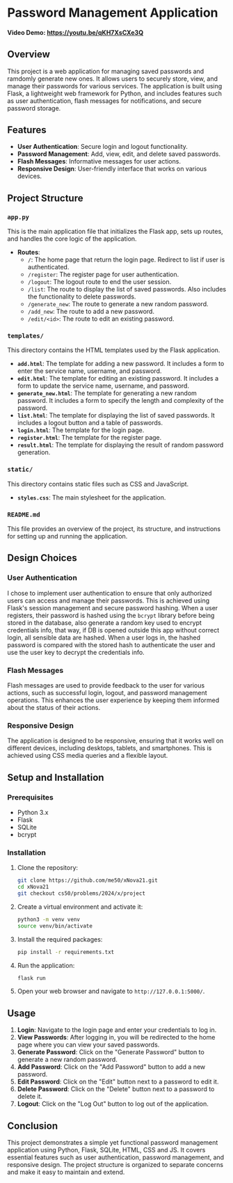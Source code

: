 # Password Management Application

#### Video Demo: <https://youtu.be/qKH7XsCXe3Q>

## Overview

This project is a web application for managing saved passwords and ramdomly generate new ones. It allows users to securely store, view, and manage their passwords for various services. The application is built using Flask, a lightweight web framework for Python, and includes features such as user authentication, flash messages for notifications, and secure password storage.

## Features

- **User Authentication**: Secure login and logout functionality.
- **Password Management**: Add, view, edit, and delete saved passwords.
- **Flash Messages**: Informative messages for user actions.
- **Responsive Design**: User-friendly interface that works on various devices.

## Project Structure

### `app.py`

This is the main application file that initializes the Flask app, sets up routes, and handles the core logic of the application.

- **Routes**:
  - `/`: The home page that return the login page. Redirect to list if user is authenticated.
  - `/register`: The register page for user authentication.
  - `/logout`: The logout route to end the user session.
  - `/list`: The route to display the list of saved passwords. Also includes the functionality to delete passwords.
  - `/generate_new`: The route to generate a new random password.
  - `/add_new`: The route to add a new password.
  - `/edit/<id>`: The route to edit an existing password.

### `templates/`

This directory contains the HTML templates used by the Flask application.

- **`add.html`**: The template for adding a new password. It includes a form to enter the service name, username, and password.
- **`edit.html`**: The template for editing an existing password. It includes a form to update the service name, username, and password.
- **`generate_new.html`**: The template for generating a new random password. It includes a form to specify the length and complexity of the password.
- **`list.html`**: The template for displaying the list of saved passwords. It includes a logout button and a table of passwords.
- **`login.html`**: The template for the login page.
- **`register.html`**: The template for the register page.
- **`result.html`**: The template for displaying the result of random password generation.

### `static/`

This directory contains static files such as CSS and JavaScript.

- **`styles.css`**: The main stylesheet for the application.

### `README.md`

This file provides an overview of the project, its structure, and instructions for setting up and running the application.

## Design Choices

### User Authentication

I chose to implement user authentication to ensure that only authorized users can access and manage their passwords. This is achieved using Flask's session management and secure password hashing.
When a user registers, their password is hashed using the `bcrypt` library before being stored in the database, also generate a random key used to encrypt credentials info, that way, if DB is opened outside this app without correct login, all sensible data are hashed. When a user logs in, the hashed password is compared with the stored hash to authenticate the user and use the user key to decrypt the credentials info.

### Flash Messages

Flash messages are used to provide feedback to the user for various actions, such as successful login, logout, and password management operations. This enhances the user experience by keeping them informed about the status of their actions.

### Responsive Design

The application is designed to be responsive, ensuring that it works well on different devices, including desktops, tablets, and smartphones. This is achieved using CSS media queries and a flexible layout.

## Setup and Installation

### Prerequisites

- Python 3.x
- Flask
- SQLite
- bcrypt

### Installation

1. Clone the repository:

   ```bash
   git clone https://github.com/me50/xNova21.git
   cd xNova21
   git checkout cs50/problems/2024/x/project
   ```

2. Create a virtual environment and activate it:

   ```bash
   python3 -m venv venv
   source venv/bin/activate
   ```

3. Install the required packages:

   ```bash
   pip install -r requirements.txt
   ```

4. Run the application:

   ```bash
   flask run
   ```

5. Open your web browser and navigate to `http://127.0.0.1:5000/`.

## Usage

1. **Login**: Navigate to the login page and enter your credentials to log in.
2. **View Passwords**: After logging in, you will be redirected to the home page where you can view your saved passwords.
3. **Generate Password**: Click on the "Generate Password" button to generate a new random password.
4. **Add Password**: Click on the "Add Password" button to add a new password.
5. **Edit Password**: Click on the "Edit" button next to a password to edit it.
6. **Delete Password**: Click on the "Delete" button next to a password to delete it.
7. **Logout**: Click on the "Log Out" button to log out of the application.

## Conclusion

This project demonstrates a simple yet functional password management application using Python, Flask, SQLite, HTML, CSS and JS. It covers essential features such as user authentication, password management, and responsive design. The project structure is organized to separate concerns and make it easy to maintain and extend.
